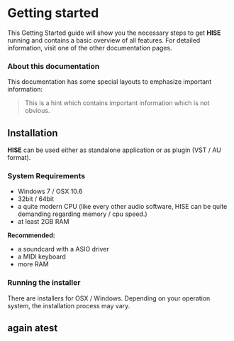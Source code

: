 # Getting started

This Getting Started guide will show you the necessary steps to get **HISE** running and contains a basic overview of all features. For detailed information, visit one of the other documentation pages. 

### About this documentation

This documentation has some special layouts to emphasize important information:

> This is a hint which contains important information which is not obvious.

## Installation

**HISE** can be used either as standalone application or as plugin (VST / AU format).

### System Requirements

- Windows 7 / OSX 10.6
- 32bit / 64bit
- a quite modern CPU (like every other audio software, HISE can be quite demanding regarding memory / cpu speed.)
- at least 2GB RAM

**Recommended:**

- a soundcard with a ASIO driver
- a MIDI keyboard
- more RAM

### Running the installer

There are installers for OSX / Windows. Depending on your operation system, the installation process may vary.


## again atest